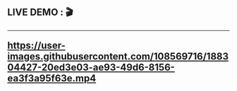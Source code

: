 <h2> LIVE DEMO : 🎬
  <hr>

https://user-images.githubusercontent.com/108569716/188304427-20ed3e03-ae93-49d6-8156-ea3f3a95f63e.mp4

